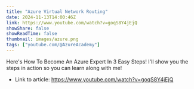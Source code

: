 ```yaml
---
title: "Azure Virtual Network Routing"
date: 2024-11-13T14:00:46Z
link: https://www.youtube.com/watch?v=goqS8Y4jEjQ
showShare: false
showReadTime: false
thumbnail: images/azure.png
tags: ["youtube.com/@AzureAcademy"]
---
```

Here's How To Become An Azure Expert In 3 Easy Steps! I'll show you the steps in action so you can learn along with me!

- Link to article: https://www.youtube.com/watch?v=goqS8Y4jEjQ